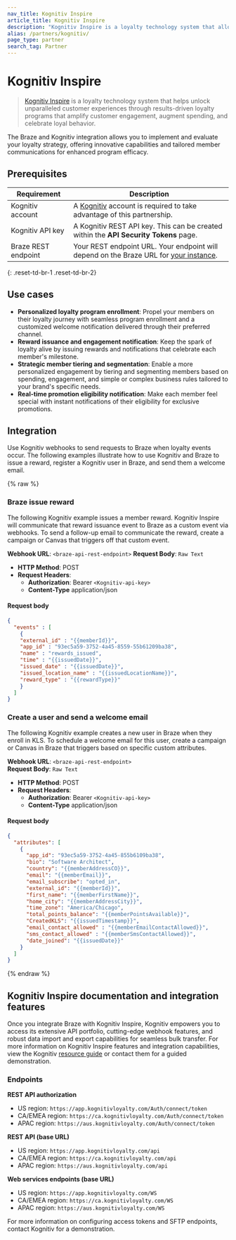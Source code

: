 ```yaml
---
nav_title: Kognitiv Inspire
article_title: Kognitiv Inspire
description: "Kognitiv Inspire is a loyalty technology system that allows you to implement and evaluate your loyalty strategy, offering innovative capabilities and tailored member communications for enhanced program efficacy."
alias: /partners/kognitiv/
page_type: partner
search_tag: Partner
---
```


# Kognitiv Inspire

> [Kognitiv Inspire][1] is a loyalty technology system that helps unlock unparalleled customer experiences through results-driven loyalty programs that amplify customer engagement, augment spending, and celebrate loyal behavior.

The Braze and Kognitiv integration allows you to implement and evaluate your loyalty strategy, offering innovative capabilities and tailored member communications for enhanced program efficacy.

## Prerequisites

| Requirement | Description |
|---|---|
| Kognitiv account | A [Kognitiv][1] account is required to take advantage of this partnership. |
| Kognitiv API key | A Kognitiv REST API key. This can be created within the **API Security Tokens** page. |
| Braze REST endpoint | Your REST endpoint URL. Your endpoint will depend on the Braze URL for [your instance]({{site.baseurl}}/api/basics/#endpoints). |
{: .reset-td-br-1 .reset-td-br-2}

## Use cases

- **Personalized loyalty program enrollment**: Propel your members on their loyalty journey with seamless program enrollment and a customized welcome notification delivered through their preferred channel.
- **Reward issuance and engagement notification**: Keep the spark of loyalty alive by issuing rewards and notifications that celebrate each member's milestone.
- **Strategic member tiering and segmentation**: Enable a more personalized engagement by tiering and segmenting members based on spending, engagement, and simple or complex business rules tailored to your brand's specific needs.
- **Real-time promotion eligibility notification**: Make each member feel special with instant notifications of their eligibility for exclusive promotions.

## Integration

Use Kognitiv webhooks to send requests to Braze when loyalty events occur. The following examples illustrate how to use Kognitiv and Braze to issue a reward, register a Kognitiv user in Braze, and send them a welcome email.

{% raw %}
### Braze issue reward

The following Kognitiv example issues a member reward. Kognitiv Inspire will communicate that reward issuance event to Braze as a custom event via webhooks. To send a follow-up email to communicate the reward, create a campaign or Canvas that triggers off that custom event.

**Webhook URL**: `<braze-api-rest-endpoint>`
**Request Body**: `Raw Text`

- **HTTP Method**: POST
- **Request Headers**:
  - **Authorization**: Bearer `<Kognitiv-api-key>`
  - **Content-Type** application/json

#### Request body

```json
{ 
  "events" : [ 
    { 
    "external_id" : "{{memberId}}", 
    "app_id" : "93ec5a59-3752-4a45-8559-55b61209ba38", 
    "name" : "rewards_issued", 
    "time" : "{{issuedDate}}", 
    "issued_date" : "{{issuedDate}}", 
    "issued_location_name" : "{{issuedLocationName}}", 
    "reward_type" : "{{rewardType}}" 
    } 
  ] 
}
```

### Create a user and send a welcome email

The following Kognitiv example creates a new user in Braze when they enroll in KLS. To schedule a welcome email for this user, create a campaign or Canvas in Braze that triggers based on specific custom attributes.

**Webhook URL**: `<braze-api-rest-endpoint>` <br>
**Request Body**: `Raw Text`

- **HTTP Method**: POST
- **Request Headers**:
  - **Authorization**: Bearer `<Kognitiv-api-key>`
  - **Content-Type** application/json

#### Request body

```json
{ 
  "attributes": [ 
    { 
      "app_id": "93ec5a59-3752-4a45-855b6109ba38", 
      "bio": "Software Architect", 
      "country": "{{memberAddressCO}}", 
      "email": "{{memberEmail}}", 
      "email_subscribe": "opted_in", 
      "external_id": "{{memberId}}", 
      "first_name": "{{memberFirstName}}", 
      "home_city": "{{memberAddressCity}}", 
      "time_zone": "America/Chicago", 
      "total_points_balance": "{{memberPointsAvailable}}", 
      "CreatedKLS": "{{issuedTimestamp}}", 
      "email_contact_allowed" : "{{memberEmailContactAllowed}}", 
      "sms_contact_allowed" : "{{memberSmsContactAllowed}}", 
      "date_joined": "{{issuedDate}}" 
    } 
  ] 
}
```
{% endraw %}

## Kognitiv Inspire documentation and integration features

Once you integrate Braze with Kognitiv Inspire, Kognitiv empowers you to access its extensive API portfolio, cutting-edge webhook features, and robust data import and export capabilities for seamless bulk transfer. For more information on Kognitiv Inspire features and integration capabilities, view the Kognitiv [resource guide][2] or contact them for a guided demonstration.

### Endpoints

**REST API authorization**
- US region: `https://app.kognitivloyalty.com/Auth/connect/token`
- CA/EMEA region: `https://ca.kognitivloyalty.com/Auth/connect/token`
- APAC region: `https://aus.kognitivloyalty.com/Auth/connect/token`

**REST API (base URL)**
- US region: `https://app.kognitivloyalty.com/api`
- CA/EMEA region: `https://ca.kognitivloyalty.com/api`
- APAC region: `https://aus.kognitivloyalty.com/api`

**Web services endpoints (base URL)**
- US region: `https://app.kognitivloyalty.com/WS`
- CA/EMEA region: `https://ca.kognitivloyalty.com/WS`
- APAC region: `https://aus.kognitivloyalty.com/WS`

For more information on configuring access tokens and SFTP endpoints, contact Kognitiv for a demonstration.

[1]: http://kognitiv.com
[2]: https://info.kognitivloyalty.com